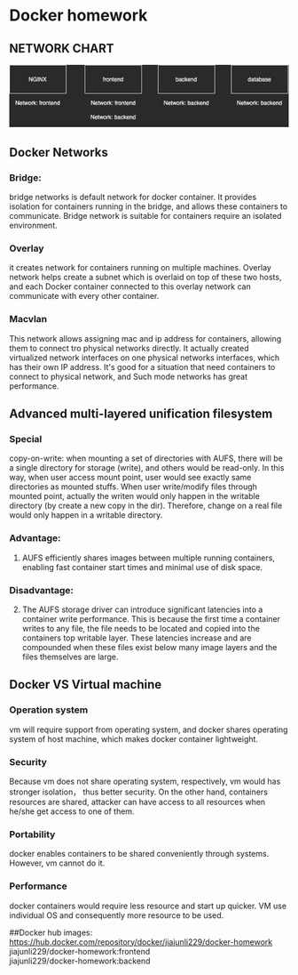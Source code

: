# Docker homework
## NETWORK CHART
![](network.png)

## Docker Networks
### Bridge:
bridge networks is default network for docker container.
It provides isolation for containers running in the bridge, and allows these containers to communicate.
Bridge network is suitable for containers require an isolated environment.
### Overlay
it creates network for containers running on multiple machines. Overlay network helps create a subnet which is overlaid on top of these two hosts,
 and each Docker container connected to this overlay network can communicate with every other container. 
### Macvlan
This network allows assigning mac and ip address for containers, allowing them to connect tro physical networks directly.
It actually created virtualized network interfaces on one physical networks interfaces, which has their own IP address.
It's good for a situation that need containers to connect to physical network, and Such mode networks has great performance.

## Advanced multi-layered unification filesystem
### Special
copy-on-write:
when mounting a set of directories with AUFS, there will be a single directory for storage (write), and others would be read-only.
In this way, when user access mount point, user would see exactly same directories as mounted stuffs. When user write/modify files through
mounted point, actually the writen would only happen in the writable directory (by create a new copy in the dir).
Therefore, change on a real file would only happen in a writable directory.
### Advantage:
1.  AUFS efficiently shares images between multiple running containers, enabling fast container start times and minimal use of disk space.
### Disadvantage:
2.  The AUFS storage driver can introduce significant latencies into a container write performance. This is because the first time a container writes to any file, the file needs to be located and copied into the containers top writable layer. These latencies increase and are compounded when these files exist below many image layers and the files themselves are large.

## Docker VS Virtual machine
### Operation system
vm will require support from operating system, and docker shares operating system of host machine, which makes docker container lightweight.
### Security
Because vm does not share operating system, respectively, vm would has stronger isolation， thus better security.
On the other hand, containers resources are shared, attacker can have access to all resources when he/she get access to one of them.
### Portability
docker enables containers to be shared conveniently through systems. However, vm cannot do it.
### Performance
docker containers would require less resource and start up quicker. VM use individual OS and consequently more resource to be used.

##Docker hub images:
https://hub.docker.com/repository/docker/jiajunli229/docker-homework  
jiajunli229/docker-homework:frontend  
jiajunli229/docker-homework:backend
